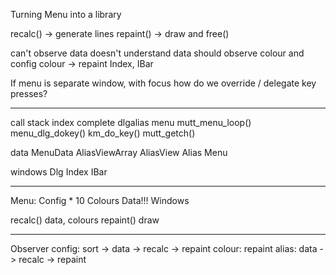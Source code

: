 Turning Menu into a library

recalc() -> generate lines
repaint() -> draw and free()

can't observe data
doesn't understand data
should observe colour and config
colour -> repaint Index, IBar

If menu is separate window, with focus
how do we override / delegate key presses?

--------------------

call stack
    index
    complete
    dlgalias
    menu
    mutt_menu_loop()
    menu_dlg_dokey()
    km_do_key()
    mutt_getch()

data
    MenuData
    AliasViewArray
    AliasView
    Alias
    Menu

windows
    Dlg
        Index
        IBar

--------------------

Menu:
    Config * 10
    Colours
    Data!!!
    Windows

recalc() data, colours
repaint() draw


--------------------

Observer
    config: sort -> data -> recalc -> repaint
    colour: repaint
    alias: data -> recalc -> repaint

